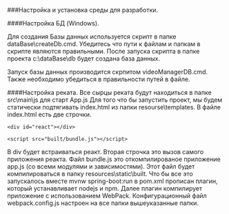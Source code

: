 ###Настройка и установка среды для разработки.

####Настройка БД (Windows).

Для создания Базы данных используется скрипт в папке dataBase\createDb.cmd. 
Убедитесь что пути к файлам и папкам в скрипте являются правильными. После
запуска скрипта в папке проекта c:\dataBase\db будет создана база данных.

Запуск базы данных производится скрпитом videoManagerDB.cmd. Также необходимо
убедиться в правильности путей в файле.

####Настройка реката.
Все сырцы реката будут находиться в папке src\main\js для старт App.js
Для того что бы запустить проект, мы будем статически подтягивать index.html из
папки resourse\templates. В файле index.html есть две строчки.

    <div id="react"></div>
    
    <script src="built/bundle.js"></script>

В div будет встраиваться реакт. Вторая строчка это вызов самого приложения
реакта.
Файл bundle.js это откомпилированое приложение app.js (со всеми модулями и
зависимостями). Этот файл будет компилироваться в папку resources\static\built.
Что бы все это запускалось вместе mvnw spring-boot:run в pom.xml прописан 
плагин, который устанавливает nodejs и npm. Далее плагин компилирует приложение
с использованием WebPack. Конфигурационный файл webpack.config.js настроен на 
все папки вышеуказанные папки. 

